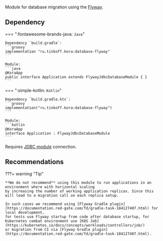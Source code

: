 Module for database migration using the [Flyway](https://documentation.red-gate.com/fd).

## Dependency

=== ":fontawesome-brands-java: `Java`"

    Dependency `build.gradle`:
    ```groovy
    implementation "ru.tinkoff.kora:database-flyway"
    ```

    Module:
    ```java
    @KoraApp
    public interface Application extends FlywayJdbcDatabaseModule { }
    ```

=== ":simple-kotlin: `Kotlin`"

    Dependency `build.gradle.kts`:
    ```groovy
    implementation("ru.tinkoff.kora:database-flyway")
    ```

    Module:
    ```kotlin
    @KoraApp
    interface Application : FlywayJdbcDatabaseModule
    ```

Requires [JDBC module](database-jdbc.md) connection.

## Recommendations

???+ warning "Tip"

    **We do not recommend** using this module to run applications in an environment where with horizontal scaling 
    by increasing the number of working application replicas. Since this will lead to a migration call on each replica setup.

    In such cases we recommend using [Flyway Gradle plugin](https://documentation.red-gate.com/fd/gradle-task-184127407.html) for local development,
    for tests use Flyway startup from code after database startup, for Kubernetes combat environment use [K8S Job](https://kubernetes.io/docs/concepts/workloads/controllers/job/)
    or migration from CI via [Flyway Gradle plugin](https://documentation.red-gate.com/fd/gradle-task-184127407.html).
